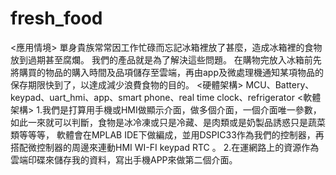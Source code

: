# fresh_food
<應用情境>
單身貴族常常因工作忙碌而忘記冰箱裡放了甚麼，造成冰箱裡的食物放到過期甚至腐爛。
我們的產品就是為了解決這些問題。
在購物完放入冰箱前先將購買的物品的購入時間及品項儲存至雲端，再由app及微處理機通知某項物品的保存期限快到了，以達成減少浪費食物的目的。
<硬體架構>
MCU、Battery、keypad、uart_hmi、app、smart phone、real time clock、refrigerator
<軟體架構>
1.我們是打算用手機或HMI做顯示介面，做多個介面，一個介面唯一參數，如此一來就可以判斷，食物是冰冷凍或只是冷藏、是肉類或是奶製品誘惑只是蔬菜類等等等，
  軟體會在MPLAB IDE下做編成，並用DSPIC33作為我們的控制器，再搭配微控制器的周邊來連動HMI WI-FI keypad RTC 。
2.在運網路上的資源作為雲端印碟來儲存我的資料，寫出手機APP來做第二個介面。
